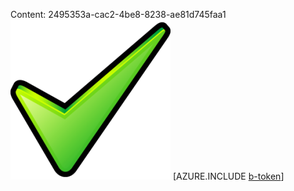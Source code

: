 Content: 2495353a-cac2-4be8-8238-ae81d745faa1![image](2d38f2be-8a1c-4ab9-883b-5a1e4c55a9f1.png)
[AZURE.INCLUDE [b-token](96e5a961-4259-4398-948f-1251d3d1a811.md)]
